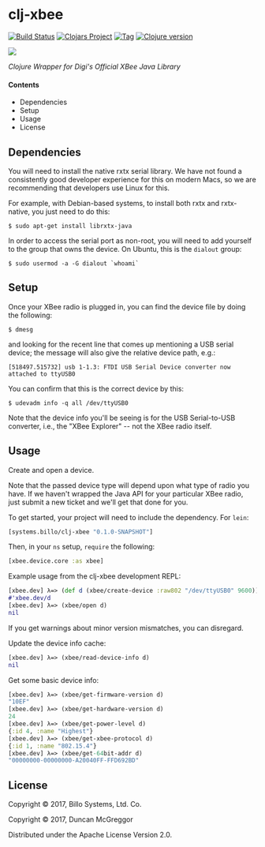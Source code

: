 # clj-xbee

[![Build Status][travis-badge]][travis]
[![Clojars Project][clojars-badge]][clojars]
[![Tag][tag-badge]][tag]
[![Clojure version][clojure-v]](project.clj)

[![][logo]][logo-large]

*Clojure Wrapper for Digi's Official XBee Java Library*

#### Contents

* Dependencies
* Setup
* Usage
* License


## Dependencies

You will need to install the native rxtx serial library. We have not found a
consistently good developer experience for this on modern Macs, so we are
recommending that developers use Linux for this.

For example, with Debian-based systems, to install both rxtx and rxtx-native,
you just need to do this:

```
$ sudo apt-get install librxtx-java
```

In order to access the serial port as non-root, you will need to add yourself
to the group that owns the device. On Ubuntu, this is the `dialout` group:

```
$ sudo usermod -a -G dialout `whoami`
```


## Setup

Once your XBee radio is plugged in, you can find the device file by doing the
following:

```
$ dmesg
```

and looking for the recent line that comes up mentioning a USB serial device;
the message will also give the relative device path, e.g.:

```
[518497.515732] usb 1-1.3: FTDI USB Serial Device converter now attached to ttyUSB0
```

You can confirm that this is the correct device by this:

```
$ udevadm info -q all /dev/ttyUSB0
```

Note that the device info you'll be seeing is for the USB Serial-to-USB
converter, i.e., the "XBee Explorer" -- not the XBee radio itself.


## Usage

Create and open a device.

Note that the passed device type will depend upon what type of radio you have.
If we haven't wrapped the Java API for your particular XBee radio, just submit
a new ticket and we'll get that done for you.

To get started, your project will need to include the dependency. For `lein`:

```clj
[systems.billo/clj-xbee "0.1.0-SNAPSHOT"]
```

Then, in your `ns` setup, `require` the following:

```clj
[xbee.device.core :as xbee]
```

Example usage from the clj-xbee development REPL:

```clj
[xbee.dev] λ=> (def d (xbee/create-device :raw802 "/dev/ttyUSB0" 9600))
#'xbee.dev/d
[xbee.dev] λ=> (xbee/open d)
nil
```

If you get warnings about minor version mismatches, you can disregard.

Update the device info cache:

```clj
[xbee.dev] λ=> (xbee/read-device-info d)
nil
```

Get some basic device info:

```clj
[xbee.dev] λ=> (xbee/get-firmware-version d)
"10EF"
[xbee.dev] λ=> (xbee/get-hardware-version d)
24
[xbee.dev] λ=> (xbee/get-power-level d)
{:id 4, :name "Highest"}
[xbee.dev] λ=> (xbee/get-xbee-protocol d)
{:id 1, :name "802.15.4"}
[xbee.dev] λ=> (xbee/get-64bit-addr d)
"00000000-00000000-A20040FF-FFD692BD"
```


## License

Copyright © 2017, Billo Systems, Ltd. Co.

Copyright © 2017, Duncan McGreggor

Distributed under the Apache License Version 2.0.


<!-- Named page links below: /-->

[travis]: https://travis-ci.org/billosys/clj-xbee
[travis-badge]: https://travis-ci.org/billosys/clj-xbee.png?branch=master
[deps]: http://jarkeeper.com/billosys/clj-xbee
[deps-badge]: http://jarkeeper.com/billosys/clj-xbee/status.svg
[logo]: resources/images/Xbee-small.png
[logo-large]: resources/images/Xbee.png
[tag-badge]: https://img.shields.io/github/tag/billosys/clj-xbee.svg
[tag]: https://github.com/billosys/clj-xbee/tags
[clojure-v]: https://img.shields.io/badge/clojure-1.8.0-blue.svg
[jdk-v]: https://img.shields.io/badge/jdk-1.7+-blue.svg
[clojars]: https://clojars.org/clj-xbee
[clojars-badge]: https://img.shields.io/clojars/v/clj-xbee.svg
